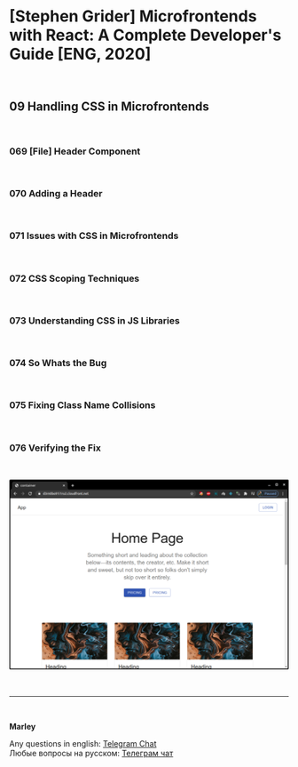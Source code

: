 # [Stephen Grider] Microfrontends with React: A Complete Developer's Guide [ENG, 2020]

<br/>

## 09 Handling CSS in Microfrontends

<br/>

### 069 [File] Header Component

<br/>

### 070 Adding a Header

<br/>

### 071 Issues with CSS in Microfrontends

<br/>

### 072 CSS Scoping Techniques

<br/>

### 073 Understanding CSS in JS Libraries

<br/>

### 074 So Whats the Bug

<br/>

### 075 Fixing Class Name Collisions

<br/>

### 076 Verifying the Fix

<br/>

![Application](/img/pic-m09-p01.png?raw=true)

<br/>

---

<br/>

**Marley**

Any questions in english: <a href="https://jsdev.org/chat/">Telegram Chat</a>  
Любые вопросы на русском: <a href="https://jsdev.ru/chat/">Телеграм чат</a>
